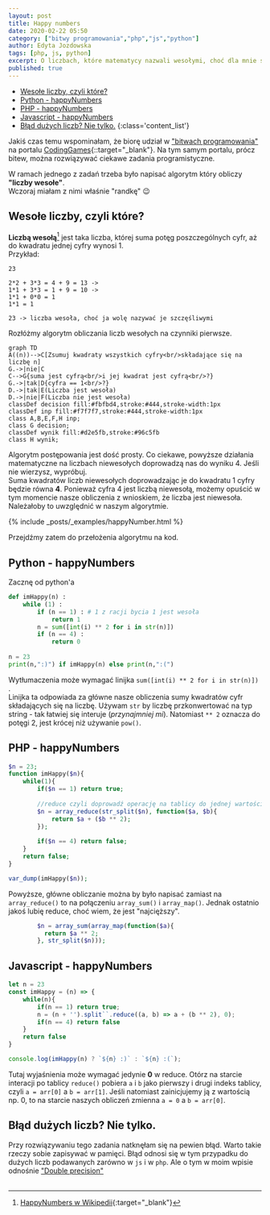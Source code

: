 ```yaml
---
layout: post
title: Happy numbers
date: 2020-02-22 05:50
category: ["bitwy programowania","php","js","python"]
author: Edyta Jozdowska
tags: [php, js, python]
excerpt: O liczbach, które matematycy nazwali wesołymi, choć dla mnie są szczęśliwymi.
published: true
---
```

- [Wesołe liczby, czyli które?](#weso%c5%82e-liczby-czyli-kt%c3%b3re)
- [Python - happyNumbers](#python---happynumbers)
- [PHP - happyNumbers](#php---happynumbers)
- [Javascript - happyNumbers](#javascript---happynumbers)
- [Błąd dużych liczb? Nie tylko.](#b%c5%82%c4%85d-du%c5%bcych-liczb-nie-tylko)
{:class='content_list'}


Jakiś czas temu wspominałam, że biorę udział w ["bitwach programowania"](../kategoria/bitwy%20programowania/) na portalu [CodingGames](https://www.codingame.com/){::target="_blank"}. Na tym samym portalu, prócz bitew, można rozwiązywać ciekawe zadania programistyczne.  

W ramach jednego z zadań trzeba było napisać algorytm który obliczy **"liczby wesołe"**.  
Wczoraj miałam z nimi właśnie "randkę" :wink:
## Wesołe liczby, czyli które?
**Liczbą wesołą**[^1] jest taka liczba, której suma potęg poszczególnych cyfr, aż do kwadratu jednej cyfry wynosi 1.  
Przykład:
```config
23 

2*2 + 3*3 = 4 + 9 = 13 ->
1*1 + 3*3 = 1 + 9 = 10 -> 
1*1 + 0*0 = 1
1*1 = 1

23 -> liczba wesoła, choć ja wolę nazywać je szczęśliwymi
``` 


Rozłóżmy algorytm obliczania liczb wesołych na czynniki pierwsze. 

```graph
graph TD
A((n))-->C[Zsumuj kwadraty wszystkich cyfry<br/>składające się na liczbę n]
G.->|nie|C
C-->G{suma jest cyfrą<br/>i jej kwadrat jest cyfrą<br/>?}
G.->|tak|D{cyfra == 1<br/>?}
D.->|tak|E(Liczba jest wesoła)
D.->|nie|F(Liczba nie jest wesoła)
classDef decision fill:#fbfbd4,stroke:#444,stroke-width:1px
classDef inp fill:#f7f7f7,stroke:#444,stroke-width:1px
class A,B,E,F,H inp;
class G decision;
classDef wynik fill:#d2e5fb,stroke:#96c5fb
class H wynik;
```
Algorytm postępowania jest dość prosty. Co ciekawe, powyższe działania matematyczne na liczbach niewesołych doprowadzą nas do wyniku 4. Jeśli nie wierzysz, wypróbuj.  
Suma kwadratów liczb niewesołych doprowadzając je do kwadratu 1 cyfry będzie równa **4**. Ponieważ cyfra 4 jest liczbą niewesołą, możemy opuścić w tym momencie nasze obliczenia z wnioskiem, że liczba jest niewesoła.
Należałoby to uwzględnić w naszym algorytmie.


{% include _posts/_examples/happyNumber.html %}

Przejdźmy zatem do przełożenia algorytmu na kod.

## Python - happyNumbers
 Zacznę od python'a

```python
def imHappy(n) : 
    while (1) : 
        if (n == 1) : # 1 z racji bycia 1 jest wesoła
            return 1
        n = sum([int(i) ** 2 for i in str(n)]) 
        if (n == 4) : 
            return 0
    
n = 23
print(n,":)") if imHappy(n) else print(n,":(")
```

Wytłumaczenia może wymagać linijka `sum([int(i) ** 2 for i in str(n)]) `.  
Linijka ta odpowiada za główne nasze obliczenia sumy kwadratów cyfr składających się na liczbę. Używam `str` by liczbę przkonwertować na typ string - tak łatwiej się interuje (_przynajmniej mi_). Natomiast `** 2` oznacza do potęgi 2, jest krócej niż używanie `pow()`.
## PHP - happyNumbers

```php
$n = 23;
function imHappy($n){
    while(1){
        if($n == 1) return true;
        
        //reduce czyli doprowadź operację na tablicy do jednej wartości
        $n = array_reduce(str_split($n), function($a, $b){
            return $a + ($b ** 2);
        });        
        
        if($n == 4) return false;
    }
    return false;
}

var_dump(imHappy($n));
```

Powyższe, główne obliczanie można by było napisać zamiast na `array_reduce()` to na połączeniu `array_sum()` i `array_map()`. Jednak ostatnio jakoś lubię reduce, choć wiem, że jest "najcięższy".

```php
        $n = array_sum(array_map(function($a){          
          return $a ** 2;
        }, str_split($n)));
```

## Javascript - happyNumbers

```js
let n = 23
const imHappy = (n) => {
    while(n){
        if(n == 1) return true;
        n = (n + '').split``.reduce((a, b) => a + (b ** 2), 0);
        if(n == 4) return false
    }
    return false
}

console.log(imHappy(n) ? `${n} :)` : `${n} :(`);
```
Tutaj wyjaśnienia może wymagać jedynie **0** w reduce. Otórz na starcie interacji po tablicy `reduce()` pobiera  `a` i `b` jako pierwszy i drugi indeks tablicy, czyli `a = arr[0]` a `b = arr[1]`. Jeśli natomiast zainicjujemy ją z wartością np. 0, to na starcie naszych obliczeń zmienna `a = 0` a `b = arr[0]`.

## Błąd dużych liczb? Nie tylko.
Przy rozwiązywaniu tego zadania natknęłam się na pewien błąd. Warto takie rzeczy sobie zapisywać w pamięci. 
Błąd odnosi się w tym przypadku do dużych liczb podawanych zarówno w `js` i w `php`. Ale o tym w moim wpisie odnośnie ["Double precision"](/double-precision.html)
<br/><br/>


[^1]:[HappyNumbers w Wikipedii](https://en.wikipedia.org/wiki/Happy_number){:target="_blank"}